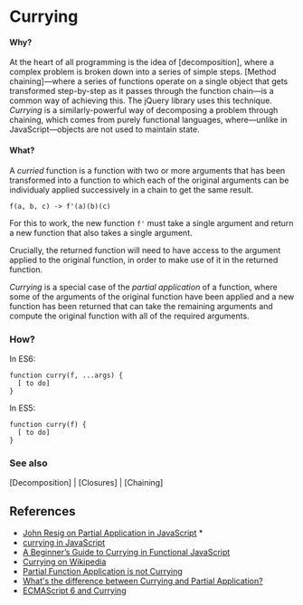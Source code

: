 # Currying

#### Why?
At the heart of all programming is the idea of [decomposition], where a complex problem is broken down into a series of simple steps. [Method chaining]&mdash;where a series of functions operate on a single object that gets transformed step-by-step as it passes through the function chain&mdash;is a common way of achieving this. The jQuery library uses this technique. *Currying* is a similarly-powerful way of decomposing a problem through chaining, which comes from purely functional languages, where&mdash;unlike in JavaScript&mdash;objects are not used to maintain state.

#### What?
A *curried* function is a function with two or more arguments that has been transformed into a function to which each of the original arguments can be individualy applied successively in a chain to get the same result.

    f(a, b, c) -> f'(a)(b)(c)

For this to work, the new function `f'` must take a single argument and return a new function that also takes a single argument. 

Crucially, the returned function will need to have access to the argument applied to the original function, in order to make use of it in the returned function.

*Currying* is a special case of the *partial application* of a function, where some of the arguments of the original function have been applied and a new function has been returned that can take the remaining arguments and compute the original function with all of the required arguments.

### How?

In ES6:

    function curry(f, ...args) {
      [ to do]
    }

In ES5:

    function curry(f) {
      [ to do]
    }

### See also
[Decomposition] | [Closures] | [Chaining]

## References
+ [John Resig on Partial Application in JavaScript](http://ejohn.org/blog/partial-functions-in-javascript/) *
+ [currying in JavaScript](https://medium.com/@kbrainwave/currying-in-javascript-ce6da2d324fe#.tbfzd4xib)
+ [A Beginner’s Guide to Currying in Functional JavaScript](http://www.sitepoint.com/currying-in-functional-javascript/)
+ [Currying on Wikipedia](https://en.wikipedia.org/wiki/Currying)
+ [Partial Function Application is not Currying](http://www.uncarved.com/articles/not_currying)
+ [What's the difference between Currying and Partial Application?](http://raganwald.com/2013/03/07/currying-and-partial-application.html)
+ [ECMAScript 6 and Currying](http://macr.ae/article/es6-and-currying.html)








